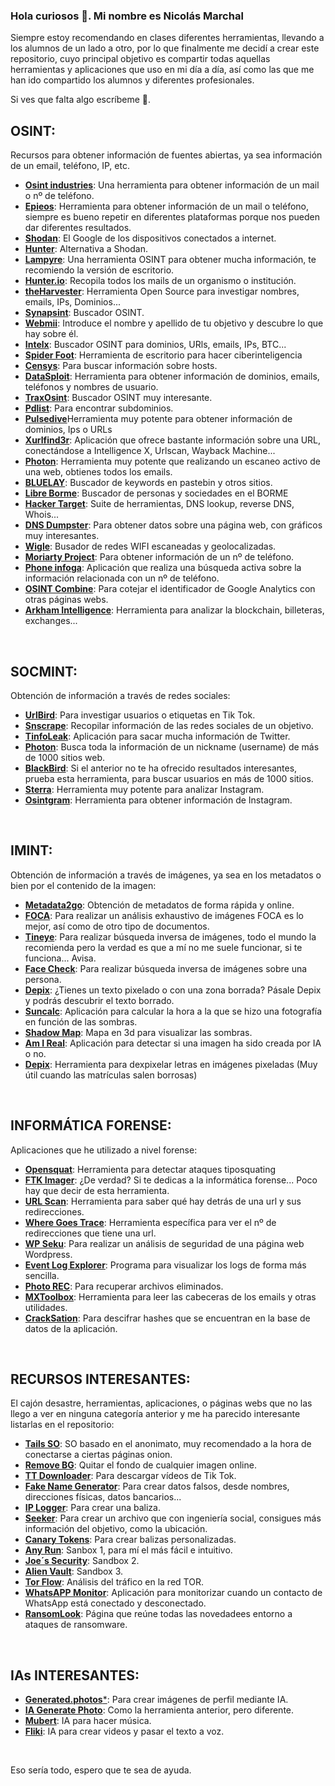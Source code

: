 ### Hola curiosos 👋. Mi nombre es Nicolás Marchal

Siempre estoy recomendando en clases diferentes herramientas, llevando a los alumnos de un lado a otro, por lo que finalmente me decidí a crear este repositorio, cuyo principal objetivo es compartir todas aquellas herramientas y aplicaciones que uso en mi día a día, así como las que me han ido compartido los alumnos y diferentes profesionales.

Si ves que falta algo escríbeme 📧.

## OSINT:
Recursos para obtener información de fuentes abiertas, ya sea información de un email, teléfono, IP, etc.

- [**Osint industries**](https://osint.industries/): Una herramienta para obtener información de un mail o nº de teléfono.
- [**Epieos**](https://epieos.com/): Herramienta para obtener información de un mail o teléfono, siempre es bueno repetir en diferentes plataformas porque nos pueden dar diferentes resultados.
- [**Shodan**](https://www.shodan.io/): El Google de los dispositivos conectados a internet.
- [**Hunter**](https://hunter.how/): Alternativa a Shodan.
- [**Lampyre**](https://lampyre.io/): Una herramienta OSINT para obtener mucha información, te recomiendo la versión de escritorio.
- [**Hunter.io**](https://hunter.io/): Recopila todos los mails de un organismo o institución.
- [**theHarvester**](https://github.com/laramies/theHarvester): Herramienta Open Source para investigar nombres, emails, IPs, Dominios...
- [**Synapsint**](https://synapsint.com/index.php): Buscador OSINT.
- [**Webmii**](https://webmii.com/): Introduce el nombre y apellido de tu objetivo y descubre lo que hay sobre él.
- [**Intelx**](https://intelx.io/): Buscador OSINT para dominios, URls, emails, IPs, BTC...
- [**Spider Foot**](https://github.com/smicallef/spiderfoot.git): Herramienta de escritorio para hacer ciberinteligencia
- [**Censys**](https://search.censys.io/): Para buscar información sobre hosts.
- [**DataSploit**](https://github.com/DataSploit/datasploit): Herramienta para obtener información de dominios, emails, teléfonos y nombres de usuario.
- [**TraxOsint**](https://github.com/N0rz3/TraxOsint): Buscador OSINT muy interesante.
- [**Pdlist**](https://github.com/gnebbia/pdlist): Para encontrar subdominios.
- [**Pulsedive**](https://pulsedive.com/)Herramienta muy potente para obtener información de dominios, Ips o URLs
- [**Xurlfind3r**](https://github.com/hueristiq/xurlfind3r): Aplicación que ofrece bastante información sobre una URL, conectándose a Intelligence X, Urlscan, Wayback Machine...
- [**Photon**](https://github.com/s0md3v/Photon): Herramienta muy potente que realizando un escaneo activo de una web, obtienes todos los emails.
- [**BLUELAY**](https://github.com/xakepnz/BLUELAY): Buscador de keywords en pastebin y otros sitios.
- [**Libre Borme**](https://librebor.me/): Buscador de personas y sociedades en el BORME
- [**Hacker Target**](https://hackertarget.com/): Suite de herramientas, DNS lookup, reverse DNS, Whois...
- [**DNS Dumpster**](https://dnsdumpster.com/): Para obtener datos sobre una página web, con gráficos muy interesantes.
- [**Wigle**](https://wigle.net/): Busador de redes WIFI escaneadas y geolocalizadas.
- [**Moriarty Project**](https://github.com/AzizKpln/Moriarty-Project): Para obtener información de un nº de teléfono.
- [**Phone infoga**](https://github.com/sundowndev/phoneinfoga): Aplicación que realiza una búsqueda activa sobre la información relacionada con un nº de teléfono.
- [**OSINT Combine**](https://www.osintcombine.com/google-analytics-id-explorer): Para cotejar el identificador de Google Analytics con otras páginas webs. 
- [**Arkham Intelligence**](https://platform.arkhamintelligence.com/): Herramienta para analizar la blockchain, billeteras, exchanges...
  
</br>

## SOCMINT:
Obtención de información a través de redes sociales:

- [**UrlBird**](https://urlebird.com/es/): Para investigar usuarios o etiquetas en Tik Tok.
- [**Snscrape**](https://github.com/JustAnotherArchivist/snscrape): Recopilar información de las redes sociales de un objetivo.
- [**TinfoLeak**](https://github.com/vaguileradiaz/tinfoleak): Aplicación para sacar mucha información de Twitter.
- [**Photon**](https://github.com/s0md3v/Photon): Busca toda la información de un nickname (username) de más de 1000 sitios web.
- [**BlackBird**](https://github.com/p1ngul1n0/blackbird): Si el anterior no te ha ofrecido resultados interesantes, prueba esta herramienta, para buscar usuarios en más de 1000 sitios.
- [**Sterra**](https://github.com/novitae/sterraxcyl): Herramienta muy potente para analizar Instagram.
- [**Osintgram**](https://github.com/Datalux/Osintgram): Herramienta para obtener información de Instagram.

</br>

## IMINT:
Obtención de información a través de imágenes, ya sea en los metadatos o bien por el contenido de la imagen:

- [**Metadata2go**](https://www.metadata2go.com/): Obtención de metadatos de forma rápida y online.
- [**FOCA**](https://github.com/ElevenPaths/FOCA): Para realizar un análisis exhaustivo de imágenes FOCA es lo mejor, así como de otro tipo de documentos.
- [**Tineye**](https://tineye.com/): Para realizar búsqueda inversa de imágenes, todo el mundo la recomienda pero la verdad es que a mí no me suele funcionar, si te funciona... Avisa.
- [**Face Check**](https://facecheck.id/): Para realizar búsqueda inversa de imágenes sobre una persona.
- [**Depix**](https://github.com/spipm/Depix): ¿Tienes un texto pixelado o con una zona borrada? Pásale Depix y podrás descubrir el texto borrado.
- [**Suncalc**](http://suncalc.net/): Aplicación para calcular la hora a la que se hizo una fotografía en función de las sombras.
- [**Shadow Map**](https://app.shadowmap.org/?): Mapa en 3d para visualizar las sombras.
- [**Am I Real**](https://seintpl.github.io/AmIReal/): Aplicación para detectar si una imagen ha sido creada por IA o no.
- [**Depix**](https://github.com/spipm/Depix): Herramienta para dexpixelar letras en imágenes pixeladas (Muy útil cuando las matrículas salen borrosas)


</br>

## INFORMÁTICA FORENSE:
Aplicaciones que he utilizado a nivel forense:

- [**Opensquat**](https://github.com/atenreiro/opensquat): Herramienta para detectar ataques tiposquating
- [**FTK Imager**](https://www.exterro.com/ftk-imager): ¿De verdad? Si te dedicas a la informática forense... Poco hay que decir de esta herramienta.
- [**URL Scan**](https://urlscan.io/): Herramienta para saber qué hay detrás de una url y sus redirecciones.
- [**Where Goes Trace**](https://wheregoes.com/trace/): Herramienta específica para ver el nº de redirecciones que tiene una url.
- [**WP Seku**](https://github.com/andripwn/WPSeku): Para realizar un análisis de seguridad de una página web Wordpress.
- [**Event Log Explorer**](https://eventlogxp.com/): Programa para visualizar los logs de forma más sencilla.
- [**Photo REC**](https://www.cgsecurity.org/wiki/PhotoRec_ES): Para recuperar archivos eliminados.
- [**MXToolbox**](https://mxtoolbox.com/EmailHeaders.aspx): Herramienta para leer las cabeceras de los emails y otras utilidades.
- [**CrackSation**](https://crackstation.net/): Para descifrar hashes que se encuentran en la base de datos de la aplicación.
</br>

## RECURSOS INTERESANTES:
El cajón desastre, herramientas, aplicaciones, o páginas webs que no las llego a ver en ninguna categoría anterior y me ha parecido interesante listarlas en el repositorio:

- [**Tails SO**](https://tails.net/index.es.html): SO basado en el anonimato, muy recomendado a la hora de conectarse a ciertas páginas onion.
- [**Remove BG**](https://www.remove.bg/es): Quitar el fondo de cualquier imagen online.
- [**TT Downloader**](https://ttdownloader.com/es/): Para descargar vídeos de Tik Tok.
- [**Fake Name Generator**](https://es.fakenamegenerator.com/): Para crear datos falsos, desde nombres, direcciones físicas, datos bancarios...
- [**IP Logger**](https://iplogger.org/es/): Para crear una baliza.
- [**Seeker**](https://github.com/thewhiteh4t/seeker): Para crear un archivo que con ingeniería social, consigues más información del objetivo, como la ubicación.
- [**Canary Tokens**](https://canarytokens.org/generate): Para crear balizas personalizadas.
- [**Any Run**](https://any.run/): Sanbox 1, para mí el más fácil e intuitivo.
- [**Joe´s Security**](https://www.joesecurity.org/): Sandbox 2.
- [**Alien Vault**](https://otx.alienvault.com/): Sandbox 3.
- [**Tor Flow**](https://torflow.uncharted.software/): Análisis del tráfico en la red TOR.
- [**WhatsAPP Monitor**](https://github.com/ErikTschierschke/WhatsappMonitor): Aplicación para monitorizar cuando un contacto de WhatsApp está conectado y desconectado.
- [**RansomLook**](https://www.ransomlook.io/): Página que reúne todas las novedadees entorno a ataques de ransomware.

</br>

## IAs INTERESANTES:
- [**Generated.photos***](https://generated.photos/human-generator/): Para crear imágenes de perfil mediante IA.
- [**IA Generate Photo**](https://thispersondoesnotexist.com/): Como la herramienta anterior, pero diferente.
- [**Mubert**](https://mubert.com/render): IA para hacer música.
- [**Fliki**](https://fliki.ai/): IA para crear videos y pasar el texto a voz.
 
</br>

Eso sería todo, espero que te sea de ayuda.
